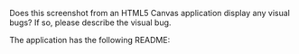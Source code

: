 Does this screenshot from an HTML5 Canvas application display any visual bugs? If so, please describe the visual bug.

The application has the following README:

